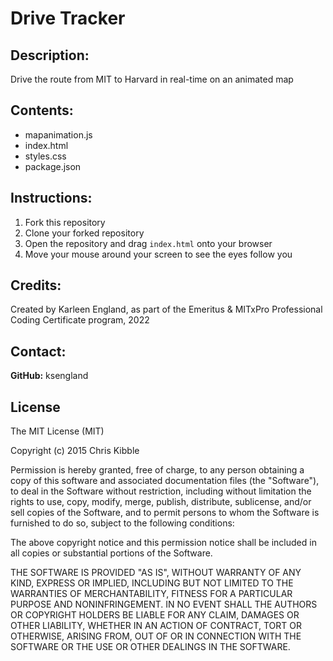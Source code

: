 # Drive Tracker

## Description:
Drive the route from MIT to Harvard in real-time on an animated map

## Contents:
- mapanimation.js
- index.html
- styles.css
- package.json

## Instructions:
1. Fork this repository
2. Clone your forked repository
3. Open the repository and drag `index.html` onto your browser
4. Move your mouse around your screen to see the eyes follow you

## Credits:
Created by Karleen England, as part of the Emeritus & MITxPro Professional Coding Certificate program, 2022

## Contact:
**GitHub:** ksengland <br>

## License
The MIT License (MIT)

Copyright (c) 2015 Chris Kibble

Permission is hereby granted, free of charge, to any person obtaining a copy of this software and associated documentation files (the "Software"), to deal in the Software without restriction, including without limitation the rights to use, copy, modify, merge, publish, distribute, sublicense, and/or sell copies of the Software, and to permit persons to whom the Software is furnished to do so, subject to the following conditions:

The above copyright notice and this permission notice shall be included in all copies or substantial portions of the Software.

THE SOFTWARE IS PROVIDED "AS IS", WITHOUT WARRANTY OF ANY KIND, EXPRESS OR IMPLIED, INCLUDING BUT NOT LIMITED TO THE WARRANTIES OF MERCHANTABILITY, FITNESS FOR A PARTICULAR PURPOSE AND NONINFRINGEMENT. IN NO EVENT SHALL THE AUTHORS OR COPYRIGHT HOLDERS BE LIABLE FOR ANY CLAIM, DAMAGES OR OTHER LIABILITY, WHETHER IN AN ACTION OF CONTRACT, TORT OR OTHERWISE, ARISING FROM, OUT OF OR IN CONNECTION WITH THE SOFTWARE OR THE USE OR OTHER DEALINGS IN THE SOFTWARE.
